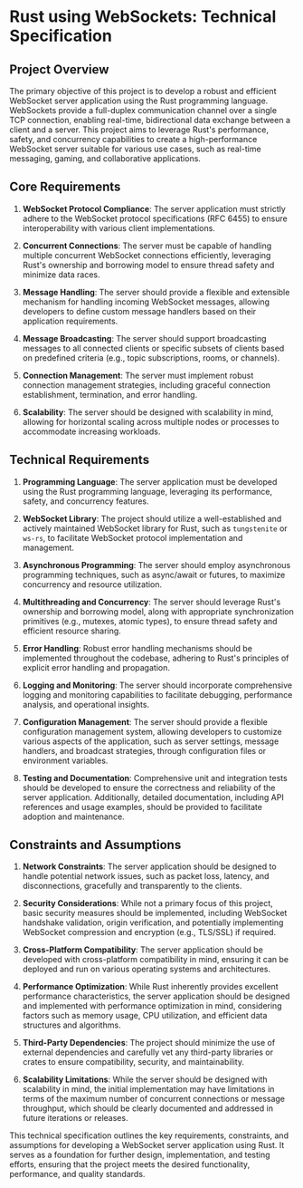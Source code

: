 # Rust using WebSockets: Technical Specification

## Project Overview

The primary objective of this project is to develop a robust and efficient WebSocket server application using the Rust programming language. WebSockets provide a full-duplex communication channel over a single TCP connection, enabling real-time, bidirectional data exchange between a client and a server. This project aims to leverage Rust's performance, safety, and concurrency capabilities to create a high-performance WebSocket server suitable for various use cases, such as real-time messaging, gaming, and collaborative applications.

## Core Requirements

1. **WebSocket Protocol Compliance**: The server application must strictly adhere to the WebSocket protocol specifications (RFC 6455) to ensure interoperability with various client implementations.

2. **Concurrent Connections**: The server must be capable of handling multiple concurrent WebSocket connections efficiently, leveraging Rust's ownership and borrowing model to ensure thread safety and minimize data races.

3. **Message Handling**: The server should provide a flexible and extensible mechanism for handling incoming WebSocket messages, allowing developers to define custom message handlers based on their application requirements.

4. **Message Broadcasting**: The server should support broadcasting messages to all connected clients or specific subsets of clients based on predefined criteria (e.g., topic subscriptions, rooms, or channels).

5. **Connection Management**: The server must implement robust connection management strategies, including graceful connection establishment, termination, and error handling.

6. **Scalability**: The server should be designed with scalability in mind, allowing for horizontal scaling across multiple nodes or processes to accommodate increasing workloads.

## Technical Requirements

1. **Programming Language**: The server application must be developed using the Rust programming language, leveraging its performance, safety, and concurrency features.

2. **WebSocket Library**: The project should utilize a well-established and actively maintained WebSocket library for Rust, such as `tungstenite` or `ws-rs`, to facilitate WebSocket protocol implementation and management.

3. **Asynchronous Programming**: The server should employ asynchronous programming techniques, such as async/await or futures, to maximize concurrency and resource utilization.

4. **Multithreading and Concurrency**: The server should leverage Rust's ownership and borrowing model, along with appropriate synchronization primitives (e.g., mutexes, atomic types), to ensure thread safety and efficient resource sharing.

5. **Error Handling**: Robust error handling mechanisms should be implemented throughout the codebase, adhering to Rust's principles of explicit error handling and propagation.

6. **Logging and Monitoring**: The server should incorporate comprehensive logging and monitoring capabilities to facilitate debugging, performance analysis, and operational insights.

7. **Configuration Management**: The server should provide a flexible configuration management system, allowing developers to customize various aspects of the application, such as server settings, message handlers, and broadcast strategies, through configuration files or environment variables.

8. **Testing and Documentation**: Comprehensive unit and integration tests should be developed to ensure the correctness and reliability of the server application. Additionally, detailed documentation, including API references and usage examples, should be provided to facilitate adoption and maintenance.

## Constraints and Assumptions

1. **Network Constraints**: The server application should be designed to handle potential network issues, such as packet loss, latency, and disconnections, gracefully and transparently to the clients.

2. **Security Considerations**: While not a primary focus of this project, basic security measures should be implemented, including WebSocket handshake validation, origin verification, and potentially implementing WebSocket compression and encryption (e.g., TLS/SSL) if required.

3. **Cross-Platform Compatibility**: The server application should be developed with cross-platform compatibility in mind, ensuring it can be deployed and run on various operating systems and architectures.

4. **Performance Optimization**: While Rust inherently provides excellent performance characteristics, the server application should be designed and implemented with performance optimization in mind, considering factors such as memory usage, CPU utilization, and efficient data structures and algorithms.

5. **Third-Party Dependencies**: The project should minimize the use of external dependencies and carefully vet any third-party libraries or crates to ensure compatibility, security, and maintainability.

6. **Scalability Limitations**: While the server should be designed with scalability in mind, the initial implementation may have limitations in terms of the maximum number of concurrent connections or message throughput, which should be clearly documented and addressed in future iterations or releases.

This technical specification outlines the key requirements, constraints, and assumptions for developing a WebSocket server application using Rust. It serves as a foundation for further design, implementation, and testing efforts, ensuring that the project meets the desired functionality, performance, and quality standards.